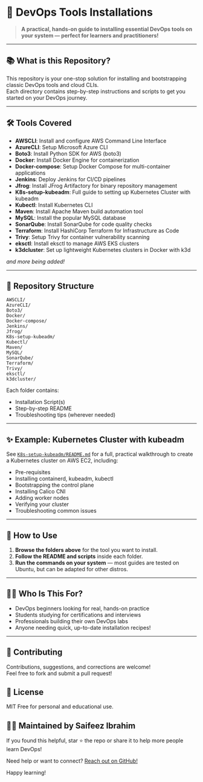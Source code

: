 # 🚀 DevOps Tools Installations

> **A practical, hands-on guide to installing essential DevOps tools on your system — perfect for learners and practitioners!**

---

## 📚 What is this Repository?

This repository is your one-stop solution for installing and bootstrapping classic DevOps tools and cloud CLIs.  
Each directory contains step-by-step instructions and scripts to get you started on your DevOps journey.

---

## 🛠️ Tools Covered

- **AWSCLI**: Install and configure AWS Command Line Interface
- **AzureCLI**: Setup Microsoft Azure CLI
- **Boto3**: Install Python SDK for AWS (boto3)
- **Docker**: Install Docker Engine for containerization
- **Docker-compose**: Setup Docker Compose for multi-container applications
- **Jenkins**: Deploy Jenkins for CI/CD pipelines
- **Jfrog**: Install JFrog Artifactory for binary repository management
- **K8s-setup-kubeadm**: Full guide to setting up Kubernetes Cluster with kubeadm
- **Kubectl**: Install Kubernetes CLI
- **Maven**: Install Apache Maven build automation tool
- **MySQL**: Install the popular MySQL database
- **SonarQube**: Install SonarQube for code quality checks
- **Terraform**: Install HashiCorp Terraform for Infrastructure as Code
- **Trivy**: Setup Trivy for container vulnerability scanning
- **eksctl**: Install eksctl to manage AWS EKS clusters
- **k3dcluster**: Set up lightweight Kubernetes clusters in Docker with k3d

_and more being added!_

---

## 📁 Repository Structure

```plaintext
AWSCLI/
AzureCLI/
Boto3/
Docker/
Docker-compose/
Jenkins/
Jfrog/
K8s-setup-kubeadm/
Kubectl/
Maven/
MySQL/
SonarQube/
Terraform/
Trivy/
eksctl/
k3dcluster/
```

Each folder contains:
- Installation Script(s)
- Step-by-step README
- Troubleshooting tips (wherever needed)

---

## ✨ Example: Kubernetes Cluster with kubeadm

See [`K8s-setup-kubeadm/README.md`](K8s-setup-kubeadm/README.md) for a full, practical walkthrough to create a Kubernetes cluster on AWS EC2, including:
- Pre-requisites
- Installing containerd, kubeadm, kubectl
- Bootstrapping the control plane
- Installing Calico CNI
- Adding worker nodes
- Verifying your cluster
- Troubleshooting common issues

---

## 🚦 How to Use

1. **Browse the folders above** for the tool you want to install.
2. **Follow the README and scripts** inside each folder.
3. **Run the commands on your system** — most guides are tested on Ubuntu, but can be adapted for other distros.

---

## 🧑‍🎓 Who Is This For?

- DevOps beginners looking for real, hands-on practice
- Students studying for certifications and interviews
- Professionals building their own DevOps labs
- Anyone needing quick, up-to-date installation recipes!

---
## 🤝 Contributing

Contributions, suggestions, and corrections are welcome!  
Feel free to fork and submit a pull request!

## 📄 License

MIT  Free for personal and educational use.

## 🙋‍♂️ Maintained by Saifeez Ibrahim
If you found this helpful, star ⭐ the repo or share it to help more people learn DevOps!

Need help or want to connect? [Reach out on GitHub!](https://github.com/saifeezibrahim)

Happy learning!


